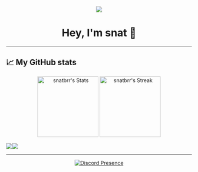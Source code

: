 <div align="center">
<br />
<img src="(https://imgs.search.brave.com/6P3n8BVg2HeVYRy5djbtIJu8sqap4UNuQK2Rc57c7TA/rs:fit:350:306:1/g:ce/aHR0cDovL3d3dy5k/cm9kZC5jb20vaW1h/Z2VzOC9mdW5ueS1n/aWYvZnVubnktZ2lm/Mi5naWY.gif)"/>
<h1>Hey, I'm snat 👋</h1></div>

---
## 📈 My GitHub stats

<div class="badges-githubstats">
  <p align="center">
    <img src="https://github-readme-stats.vercel.app/api?username=snatbrr&theme=aura&show_icons=true&hide_border=true&count_private=true" alt="snatbrr's Stats" height="165">
    <img src="https://github-readme-streak-stats.herokuapp.com/?user=snatbrr&theme=aura&hide_border=true" alt="snatbrr's Streak" height="165">
  </p>
</div>

<a href="#"><img src="https://github-readme-stats.vercel.app/api?username=snatbrr&show_icons=true&count_private=true&include_all_commits=true&hide_title=true&hide_border=true&hide_rank=true&theme=chartreuse-dark&bg_color=00000000"/></a><a href="#"><img src="https://github-readme-stats.vercel.app/api/top-langs?username=snatbrr&hide_title=true&hide_border=true&layout=compact&theme=chartreuse-dark&bg_color=00000000"/></a>
</div>


---
<div align="center">

[![Discord Presence](https://lanyard.cnrad.dev/api/811071091887702106)](https://discord.com/users/811071091887702106)
</div>
